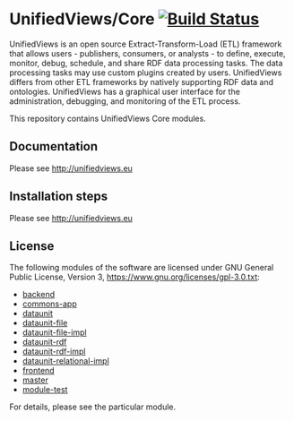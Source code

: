 UnifiedViews/Core [![Build Status](https://travis-ci.org/UnifiedViews/Core)](https://travis-ci.org/UnifiedViews/Core)
=================

UnifiedViews is an open source Extract-Transform-Load (ETL) framework that allows users - publishers, consumers, or analysts - to define, execute, monitor, debug, schedule, and share RDF data processing tasks. The data processing tasks may use custom plugins created by users. UnifiedViews differs from other ETL frameworks by natively supporting RDF data and ontologies. UnifiedViews has a graphical user interface for the administration, debugging, and monitoring of the ETL process. 

This repository contains UnifiedViews Core modules. 

Documentation
-------------

Please see http://unifiedviews.eu


Installation steps
------------------

Please see http://unifiedviews.eu


License
-------

The following modules of the software are licensed under GNU General Public License, Version 3, https://www.gnu.org/licenses/gpl-3.0.txt:
 
  * [backend](./backend/LICENSE.md)
  * [commons-app](./commons-app/LICENSE.md)
  * [dataunit](./dataunit/LICENSE.md)
  * [dataunit-file](./dataunit-file/LICENSE.md)
  * [dataunit-file-impl](./dataunit-file-impl/LICENSE.md)
  * [dataunit-rdf](./dataunit-rdf/LICENSE.md)
  * [dataunit-rdf-impl](./dataunit-rdf-impl/LICENSE.md)
  * [dataunit-relational-impl](./dataunit-relational-impl/LICENSE.md)
  * [frontend](./frontend/LICENSE.md)
  * [master](./master/LICENSE.md)
  * [module-test](./module-test/LICENSE.md)
  
For details, please see the particular module. 
